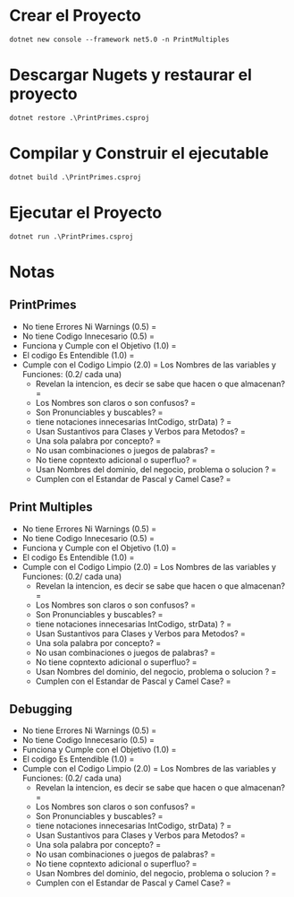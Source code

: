 # Crear el Proyecto

```
dotnet new console --framework net5.0 -n PrintMultiples
```
# Descargar Nugets y restaurar el proyecto

```
dotnet restore .\PrintPrimes.csproj
```

# Compilar y Construir el ejecutable

```
dotnet build .\PrintPrimes.csproj
```

# Ejecutar el Proyecto

```
dotnet run .\PrintPrimes.csproj
```
# Notas
## PrintPrimes
- No tiene Errores Ni Warnings (0.5)      = 
- No tiene Codigo Innecesario  (0.5)      = 
- Funciona y Cumple con el Objetivo (1.0) = 
- El codigo Es Entendible (1.0)           = 
- Cumple con el Codigo Limpio (2.0)       = 
  Los Nombres de las variables y Funciones: (0.2/ cada una)
  - Revelan la intencion, es decir se sabe que hacen o que almacenan? = 
  - Los Nombres son claros o son confusos?                            = 
  - Son Pronunciables y buscables?                                    = 
  - tiene notaciones innecesarias IntCodigo, strData) ?               = 
  - Usan Sustantivos para Clases y Verbos para Metodos?               = 
  - Una sola palabra por concepto?                                    = 
  - No usan combinaciones o juegos de palabras?                       = 
  - No tiene copntexto adicional o superfluo?                         = 
  - Usan Nombres del dominio, del negocio, problema o solucion ?      = 
  - Cumplen con el Estandar de Pascal y Camel Case?                   = 

## Print Multiples
- No tiene Errores Ni Warnings (0.5)      = 
- No tiene Codigo Innecesario  (0.5)      = 
- Funciona y Cumple con el Objetivo (1.0) = 
- El codigo Es Entendible (1.0)           = 
- Cumple con el Codigo Limpio (2.0)       = 
  Los Nombres de las variables y Funciones: (0.2/ cada una)
  - Revelan la intencion, es decir se sabe que hacen o que almacenan? = 
  - Los Nombres son claros o son confusos?                            = 
  - Son Pronunciables y buscables?                                    = 
  - tiene notaciones innecesarias IntCodigo, strData) ?               = 
  - Usan Sustantivos para Clases y Verbos para Metodos?               = 
  - Una sola palabra por concepto?                                    = 
  - No usan combinaciones o juegos de palabras?                       = 
  - No tiene copntexto adicional o superfluo?                         = 
  - Usan Nombres del dominio, del negocio, problema o solucion ?      = 
  - Cumplen con el Estandar de Pascal y Camel Case?                   = 

## Debugging
- No tiene Errores Ni Warnings (0.5)      = 
- No tiene Codigo Innecesario  (0.5)      = 
- Funciona y Cumple con el Objetivo (1.0) = 
- El codigo Es Entendible (1.0)           = 
- Cumple con el Codigo Limpio (2.0)       = 
  Los Nombres de las variables y Funciones: (0.2/ cada una)
  - Revelan la intencion, es decir se sabe que hacen o que almacenan? = 
  - Los Nombres son claros o son confusos?                            = 
  - Son Pronunciables y buscables?                                    = 
  - tiene notaciones innecesarias IntCodigo, strData) ?               = 
  - Usan Sustantivos para Clases y Verbos para Metodos?               = 
  - Una sola palabra por concepto?                                    = 
  - No usan combinaciones o juegos de palabras?                       = 
  - No tiene copntexto adicional o superfluo?                         = 
  - Usan Nombres del dominio, del negocio, problema o solucion ?      = 
  - Cumplen con el Estandar de Pascal y Camel Case?                   = 
